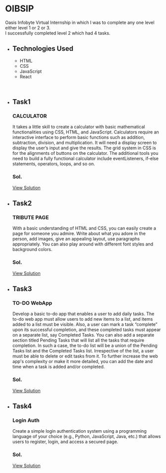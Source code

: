 # OIBSIP
Oasis Infobyte Virtual Internship in which I was to complete any one level either level 1 or 2 or 3. <br>
I successfully completed level 2 which had 4 tasks.

- ## Technologies Used
  - HTML
  - CSS
  - JavaScript
  - React

<br>

- ## Task1
  ### CALCULATOR
  It takes a little skill to create a calculator with basic mathematical functionalities using CSS, HTML, and JavaScript. Calculators require an interactive interface to perform basic functions such as addition, subtraction, division, and multiplication. It will need a  display screen to display the user’s input and give the results. The grid system in CSS is for the alignments of buttons on the calculator. The additional tools you need to build a fully functional calculator include eventListeners, if-else statements, operators, loops, and so on.
  ### Sol.
  [View Solution](https://calculator.pruthimayank12.repl.co)

- ## Task2
  ### TRIBUTE PAGE
  With a basic understanding of HTML and CSS, you can easily create a page for someone you admire. Write about what you adore in the person, add images, give an appealing layout, use paragraphs appropriately. You can also play around with different font styles and background colors.
  ### Sol.
  [View Solution](https://tributepage-stephenhawking.pruthimayank12.repl.co)

- ## Task3
  ### TO-DO WebApp
  Develop a basic to-do app that enables a user to add daily tasks.
  The to-do web app must allow users to add new items to a list, and items added to a list must be visible. Also, a user can mark a task “complete” upon its successful completion, and these completed tasks must appear on a separate list, say Completed Tasks.
  You can also add a separate section titled Pending Tasks that will list all the tasks that require completion. In such a case, the to-do list will be a union of the Pending Tasks list and the Completed Tasks list. Irrespective of the list, a user must be able to delete or edit tasks from it.
  To further increase the web app's complexity or make it more detailed, you can add the date and time when a task is added and/or completed.
  ### Sol.
  [View Solution](https://9669lf.csb.app/)

- ## Task4
  ### Login Auth
  Create a simple login authentication system using a programming language of your choice (e.g., Python, JavaScript, Java, etc.) that allows users to register, login, and access a secured page.
  ### Sol.
  [View Solution](https://c7qx2j.csb.app/)
  
